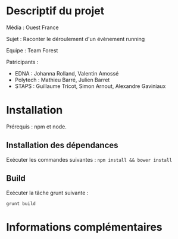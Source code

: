 # Descriptif du projet
Média : Ouest France

Sujet : Raconter le déroulement d'un évènement running

Equipe : Team Forest

Patricipants :
- EDNA : Johanna Rolland, Valentin Amossé
- Polytech : Mathieu Barré, Julien Barret
- STAPS : Guillaume Tricot, Simon Arnout, Alexandre Gaviniaux

# Installation

Prérequis : npm et node.

## Installation des dépendances

Exécuter les commandes suivantes :
`npm install && bower install`

## Build

Exécuter la tâche grunt suivante :

`grunt build`

# Informations complémentaires
